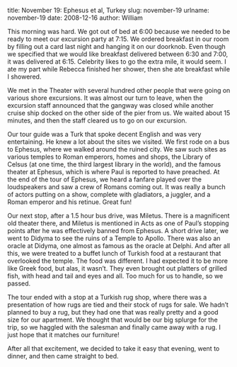 title: November 19: Ephesus et al, Turkey
slug: november-19
urlname: november-19
date: 2008-12-16
author: William

This morning was hard. We got out of bed at 6:00 because we needed to be ready
to meet our excursion party at 7:15. We ordered breakfast in our room by filling
out a card last night and hanging it on our doorknob. Even though we specified
that we would like breakfast delivered between 6:30 and 7:00, it was delivered
at 6:15. Celebrity likes to go the extra mile, it would seem. I ate my part
while Rebecca finished her shower, then she ate breakfast while I showered.

We met in the Theater with several hundred other people that were going on
various shore excursions. It was almost our turn to leave, when the excursion
staff announced that the gangway was closed while another cruise ship docked on
the other side of the pier from us. We waited about 15 minutes, and then the
staff cleared us to go on our excursion.

Our tour guide was a Turk that spoke decent English and was very entertaining.
He knew a lot about the sites we visited. We first rode on a bus to Ephesus,
where we walked around the ruined city. We saw such sites as various temples to
Roman emperors, homes and shops, the Library of Celsus (at one time, the third
largest library in the world), and the famous theater at Ephesus, which is where
Paul is reported to have preached. At the end of the tour of Ephesus, we heard a
fanfare played over the loudspeakers and saw a crew of Romans coming out. It was
really a bunch of actors putting on a show, complete with gladiators, a juggler,
and a Roman emperor and his retinue. Great fun!

Our next stop, after a 1.5 hour bus drive, was Miletus. There is a magnificent
old theater there, and Miletus is mentioned in Acts as one of Paul&#x02bc;s
stopping points after he was effectively banned from Ephesus. A short drive
later, we went to Didyma to see the ruins of a Temple to Apollo. There was also
an oracle at Didyma, one almost as famous as the oracle at Delphi. And after all
this, we were treated to a buffet lunch of Turkish food at a restaurant that
overlooked the temple. The food was different. I had expected it to be more like
Greek food, but alas, it wasn&#x02bc;t. They even brought out platters of
grilled fish, with head and tail and eyes and all. Too much for us to handle, so
we passed.

The tour ended with a stop at a Turkish rug shop, where there was a presentation
of how rugs are tied and their stock of rugs for sale. We hadn&#x02bc;t planned
to buy a rug, but they had one that was really pretty and a good size for our
apartment. We thought that would be our big splurge for the trip, so we haggled
with the salesman and finally came away with a rug. I just hope that it matches
our furniture!

After all that excitement, we decided to take it easy that evening, went to
dinner, and then came straight to bed.
